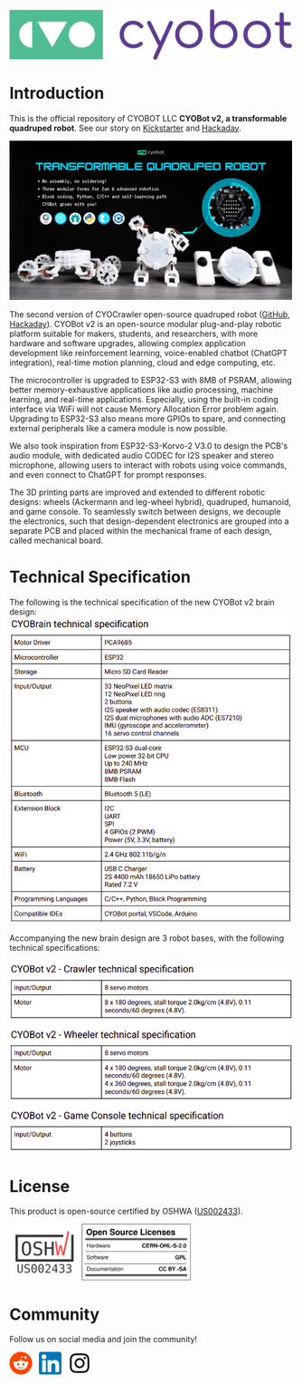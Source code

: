 <img src="assets/Horizontal%20Logo%20CYOBot-Color-RGB.png" alt="3-robot" width="500">

# Introduction
This is the official repository of CYOBOT LLC **CYOBot v2, a transformable quadruped robot**. See our story on [Kickstarter](https://www.kickstarter.com/projects/cyobot/cyobot-a-transformable-quadruped-robot-for-innovation-and-fun) and [Hackaday](https://hackaday.io/project/199084-cyobot-v2-transformable-quadruped-robot).

<img src="assets/cyobot-v2-kickstarter-front-cover.png" alt="CYOBot Kickstarter cover photo with different robot variations, a crawler robot with 4 legs, a wheeler robot with 4 wheels, and a game console robot with buttons and joysticks" width="500">

The second version of CYOCrawler open-source quadruped robot ([GitHub](https://github.com/CYOBot/CYOCrawler), [Hackaday](https://hackaday.io/project/193061-cyocrawler-open-source-quadrupedal-robot)). CYOBot v2 is an open-source modular plug-and-play robotic platform suitable for makers, students, and researchers, with more hardware and software upgrades, allowing complex application development like reinforcement learning, voice-enabled chatbot (ChatGPT integration), real-time motion planning, cloud and edge computing, etc.

The microcontroller is upgraded to ESP32-S3 with 8MB of PSRAM, allowing better memory-exhaustive applications like audio processing, machine learning, and real-time applications. Especially, using the built-in coding interface via WiFi will not cause Memory Allocation Error problem again. Upgrading to ESP32-S3 also means more GPIOs to spare, and connecting external peripherals like a camera module is now possible.

We also took inspiration from ESP32-S3-Korvo-2 V3.0 to design the PCB's audio module, with dedicated audio CODEC for I2S speaker and stereo microphone, allowing users to interact with robots using voice commands, and even connect to ChatGPT for prompt responses.

The 3D printing parts are improved and extended to different robotic designs: wheels (Ackermann and leg-wheel hybrid), quadruped, humanoid, and game console. To seamlessly switch between designs, we decouple the electronics, such that design-dependent electronics are grouped into a separate PCB and placed within the mechanical frame of each design, called mechanical board.

# Technical Specification
The following is the technical specification of the new CYOBot v2 brain design:
<img src="assets/cyobot-v2-brain-techspec.png" alt="drawing" width="500">

Accompanying the new brain design are 3 robot bases, with the following technical specifications:

<img src="assets/cyobot-v2-robot-techspec.png" alt="drawing" width="500">

# License
This product is open-source certified by OSHWA ([US002433](https://certification.oshwa.org/us002433.html)).

<img src="assets/certification-mark-US002433-stacked.svg" alt="drawing" height="100"/> <img src="assets/oshw_facts.svg" alt="drawing" height="100"/>

# Community
Follow us on social media and join the community!

[<img src="assets/reddit-logo.png" height="40">](https://www.reddit.com/r/CYOBot/)&nbsp;&nbsp;
[<img src="assets/linkedin-logo.png" height="40">](https://www.linkedin.com/company/cyobot)&nbsp;&nbsp;
[<img src="assets/instagram-logo.png" height="40">](https://www.instagram.com/cyobot.kit/)&nbsp;&nbsp;